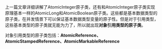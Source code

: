 上一篇文章详细讲解了AtomicInteger原子类，还有和AtomicInteger原子类实现原理基本一样的AtomicLong和AtomicBoolean原子类。这些都是基本数据类型的原子类，在并发情景下可以保证基本数据类型变量的原子性。但是对于引用类型，这些基本类型的原子类就无能为力了，所以就出现**对象引用类型的原子类**。

对象引用类型的原子类包括：**AtomicReference、AtomicStampedReference、AtomicMarkableReference**


<blockquote>
</blockquote>
